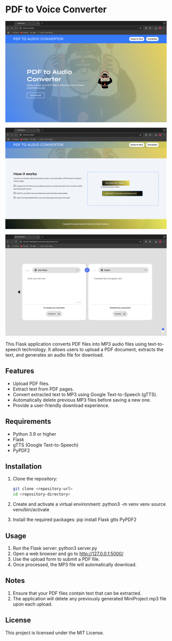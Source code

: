 # PDF to Voice Converter

![LandingPage](https://github.com/GouravJchaturvedi/PDF2Sound/blob/main/LandingPage.png?raw=true)

![UploadPDF](https://github.com/GouravJchaturvedi/PDF2Sound/blob/main/UploadPdfSection.png?raw=true)

![TranslatePage](https://github.com/GouravJchaturvedi/PDF2Sound/blob/main/TranslatePage.png?raw=true)

This Flask application converts PDF files into MP3 audio files using text-to-speech technology. It allows users to upload a PDF document, extracts the text, and generates an audio file for download.

## Features

- Upload PDF files.
- Extract text from PDF pages.
- Convert extracted text to MP3 using Google Text-to-Speech (gTTS).
- Automatically delete previous MP3 files before saving a new one.
- Provide a user-friendly download experience.

## Requirements

- Python 3.9 or higher
- Flask
- gTTS (Google Text-to-Speech)
- PyPDF2

## Installation

1. Clone the repository:
   ```bash
   git clone <repository-url>
   cd <repository-directory>

2. Create and activate a virtual environment:
    python3 -m venv venv
    source venv/bin/activate

3. Install the required packages:
    pip install Flask gtts PyPDF2



## Usage
1. Run the Flask server:
    python3 server.py
2. Open a web browser and go to http://127.0.0.1:5000/
3. Use the upload form to submit a PDF file.
4. Once processed, the MP3 file will automatically download.


## Notes
1. Ensure that your PDF files contain text that can be extracted.
2. The application will delete any previously generated MiniProject.mp3 file upon each upload.

## License
This project is licensed under the MIT License.


